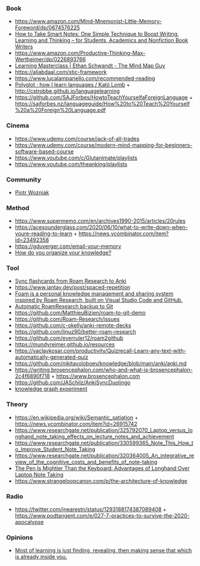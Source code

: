 ### Book

- https://www.amazon.com/Mind-Mnemonist-Little-Memory-Foreword/dp/0674576225
- [How to Take Smart Notes: One Simple Technique to Boost Writing, Learning and Thinking – for Students, Academics and Nonfiction Book Writers](https://www.amazon.com/gp/product/1542866502)
- https://www.amazon.com/Productive-Thinking-Max-Wertheimer/dp/0226893766
- [Learning Masterclass |  Ethan Schwandt - The Mind Map Guy](https://www.youtube.com/playlist?list=PLus5uUwK9fLFb9bykGTf4bLdqdtHVeNYN)
- https://aliabdaal.com/stic-framework
- https://www.lucalampariello.com/recommended-reading
- [Polyglot : how I learn languages / Kató Lomb](https://www.tesl-ej.org/books/lomb-2nd-Ed.pdf) + http://cstrobbe.github.io/languagelearning
- https://github.com/SAJForbes/HowtoTeachYourselfaForeignLanguage + https://sajforbes.nz/languageguide/How%20to%20Teach%20Yourself%20a%20Foreign%20Language.pdf

### Cinema

- https://www.udemy.com/course/jack-of-all-trades
- https://www.udemy.com/course/modern-mind-mapping-for-beginners-software-based-course
- https://www.youtube.com/c/Glutanimate/playlists
- https://www.youtube.com/theanking/playlists

### Community

- [Piotr Wozniak](https://www.wired.com/2008/04/ff-wozniak)

### Method

- https://www.supermemo.com/en/archives1990-2015/articles/20rules
- https://acesounderglass.com/2020/06/10/what-to-write-down-when-youre-reading-to-learn + https://news.ycombinator.com/item?id=23492358
- https://gduverger.com/email-your-memory
- [How do you organize your knowledge?](https://news.ycombinator.com/item?id=26935838)


### Tool

- [Sync flashcards from Roam Research to Anki](https://github.com/chronologos/roam-to-anki)
- https://www.iantay.dev/post/spaced-repetition
- [Foam is a personal knowledge management and sharing system inspired by Roam Research, built on Visual Studio Code and GitHub.](https://foambubble.github.io/foam)
- [Automatic RoamResearch backup to Git](https://github.com/MatthieuBizien/roam-to-git)
- https://github.com/MatthieuBizien/roam-to-git-demo
- https://github.com/Roam-Research/issues
- https://github.com/c-okelly/anki-remote-decks
- https://github.com/linuz90/better-roam-research
- https://github.com/everruler12/roam2github
- https://mundyreimer.github.io/resources
- https://vaclavkosar.com/productivity/Quizrecall-Learn-any-text-with-automatically-generated-quiz
- https://github.com/nikitavoloboev/knowledge/blob/main/anki/anki.md
- https://writing.brosencephalon.com/who-and-what-is-brosencephalon-2c4f6890f718 + https://www.brosencephalon.com
- https://github.com/JASchilz/AnkiSyncDuolingo
- [knowledge graph experiment](https://gist.github.com/cldwalker/442b412ba9e1d0fae06772d503b0a298)


### Theory

- https://en.wikipedia.org/wiki/Semantic_satiation + https://news.ycombinator.com/item?id=26915742
- https://www.researchgate.net/publication/325792070_Laptop_versus_longhand_note_taking_effects_on_lecture_notes_and_achievement
- https://www.researchgate.net/publication/330599365_Note_This_How_to_Improve_Student_Note_Taking
- https://www.researchgate.net/publication/320364005_An_integrative_review_of_the_cognitive_costs_and_benefits_of_note-taking
- [The Pen Is Mightier Than the Keyboard: Advantages of Longhand Over Laptop Note Taking](https://journals.sagepub.com/doi/10.1177/0956797614524581)
- https://www.strangeloopcanon.com/p/the-architecture-of-knowledge

### Radio

- https://twitter.com/jnearestn/status/1293188174387089408 + https://www.podtangent.com/e/027-7-practices-to-survive-the-2020-apocalypse

### Opinions

- [Most of learning is just finding, revealing, then making sense that which is already inside you.](https://twitter.com/paulportesi/status/1380765616085213191)